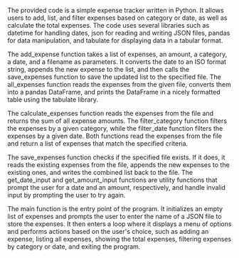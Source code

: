 The provided code is a simple expense tracker written in Python. It allows users to add, list, and filter expenses based on category or date, as well as calculate the total expenses. The code uses several libraries such as datetime for handling dates, json for reading and writing JSON files, pandas for data manipulation, and tabulate for displaying data in a tabular format.

The add_expense function takes a list of expenses, an amount, a category, a date, and a filename as parameters. It converts the date to an ISO format string, appends the new expense to the list, and then calls the save_expenses function to save the updated list to the specified file. The all_expenses function reads the expenses from the given file, converts them into a pandas DataFrame, and prints the DataFrame in a nicely formatted table using the tabulate library.

The calculate_expenses function reads the expenses from the file and returns the sum of all expense amounts. The filter_category function filters the expenses by a given category, while the filter_date function filters the expenses by a given date. Both functions read the expenses from the file and return a list of expenses that match the specified criteria.

The save_expenses function checks if the specified file exists. If it does, it reads the existing expenses from the file, appends the new expenses to the existing ones, and writes the combined list back to the file. The get_date_input and get_amount_input functions are utility functions that prompt the user for a date and an amount, respectively, and handle invalid input by prompting the user to try again.

The main function is the entry point of the program. It initializes an empty list of expenses and prompts the user to enter the name of a JSON file to store the expenses. It then enters a loop where it displays a menu of options and performs actions based on the user's choice, such as adding an expense, listing all expenses, showing the total expenses, filtering expenses by category or date, and exiting the program.
